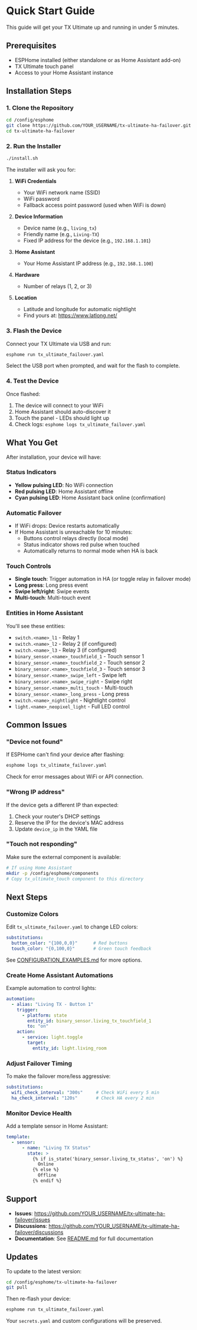 # Quick Start Guide

This guide will get your TX Ultimate up and running in under 5 minutes.

## Prerequisites

- ESPHome installed (either standalone or as Home Assistant add-on)
- TX Ultimate touch panel
- Access to your Home Assistant instance

## Installation Steps

### 1. Clone the Repository

```bash
cd /config/esphome
git clone https://github.com/YOUR_USERNAME/tx-ultimate-ha-failover.git
cd tx-ultimate-ha-failover
```

### 2. Run the Installer

```bash
./install.sh
```

The installer will ask you for:

1. **WiFi Credentials**
   - Your WiFi network name (SSID)
   - WiFi password
   - Fallback access point password (used when WiFi is down)

2. **Device Information**
   - Device name (e.g., `living_tx`)
   - Friendly name (e.g., `Living-TX`)
   - Fixed IP address for the device (e.g., `192.168.1.101`)

3. **Home Assistant**
   - Your Home Assistant IP address (e.g., `192.168.1.100`)

4. **Hardware**
   - Number of relays (1, 2, or 3)

5. **Location**
   - Latitude and longitude for automatic nightlight
   - Find yours at: https://www.latlong.net/

### 3. Flash the Device

Connect your TX Ultimate via USB and run:

```bash
esphome run tx_ultimate_failover.yaml
```

Select the USB port when prompted, and wait for the flash to complete.

### 4. Test the Device

Once flashed:

1. The device will connect to your WiFi
2. Home Assistant should auto-discover it
3. Touch the panel - LEDs should light up
4. Check logs: `esphome logs tx_ultimate_failover.yaml`

## What You Get

After installation, your device will have:

### Status Indicators

- **Yellow pulsing LED**: No WiFi connection
- **Red pulsing LED**: Home Assistant offline
- **Cyan pulsing LED**: Home Assistant back online (confirmation)

### Automatic Failover

- If WiFi drops: Device restarts automatically
- If Home Assistant is unreachable for 10 minutes:
  - Buttons control relays directly (local mode)
  - Status indicator shows red pulse when touched
  - Automatically returns to normal mode when HA is back

### Touch Controls

- **Single touch**: Trigger automation in HA (or toggle relay in failover mode)
- **Long press**: Long press event
- **Swipe left/right**: Swipe events
- **Multi-touch**: Multi-touch event

### Entities in Home Assistant

You'll see these entities:

- `switch.<name>_l1` - Relay 1
- `switch.<name>_l2` - Relay 2 (if configured)
- `switch.<name>_l3` - Relay 3 (if configured)
- `binary_sensor.<name>_touchfield_1` - Touch sensor 1
- `binary_sensor.<name>_touchfield_2` - Touch sensor 2
- `binary_sensor.<name>_touchfield_3` - Touch sensor 3
- `binary_sensor.<name>_swipe_left` - Swipe left
- `binary_sensor.<name>_swipe_right` - Swipe right
- `binary_sensor.<name>_multi_touch` - Multi-touch
- `binary_sensor.<name>_long_press` - Long press
- `switch.<name>_nightlight` - Nightlight control
- `light.<name>_neopixel_light` - Full LED control

## Common Issues

### "Device not found"

If ESPHome can't find your device after flashing:

```bash
esphome logs tx_ultimate_failover.yaml
```

Check for error messages about WiFi or API connection.

### "Wrong IP address"

If the device gets a different IP than expected:

1. Check your router's DHCP settings
2. Reserve the IP for the device's MAC address
3. Update `device_ip` in the YAML file

### "Touch not responding"

Make sure the external component is available:

```bash
# If using Home Assistant
mkdir -p /config/esphome/components
# Copy tx_ultimate_touch component to this directory
```

## Next Steps

### Customize Colors

Edit `tx_ultimate_failover.yaml` to change LED colors:

```yaml
substitutions:
  button_color: "{100,0,0}"      # Red buttons
  touch_color: "{0,100,0}"       # Green touch feedback
```

See [CONFIGURATION_EXAMPLES.md](CONFIGURATION_EXAMPLES.md) for more options.

### Create Home Assistant Automations

Example automation to control lights:

```yaml
automation:
  - alias: "Living TX - Button 1"
    trigger:
      - platform: state
        entity_id: binary_sensor.living_tx_touchfield_1
        to: "on"
    action:
      - service: light.toggle
        target:
          entity_id: light.living_room
```

### Adjust Failover Timing

To make the failover more/less aggressive:

```yaml
substitutions:
  wifi_check_interval: "300s"     # Check WiFi every 5 min
  ha_check_interval: "120s"       # Check HA every 2 min
```

### Monitor Device Health

Add a template sensor in Home Assistant:

```yaml
template:
  - sensor:
      - name: "Living TX Status"
        state: >
          {% if is_state('binary_sensor.living_tx_status', 'on') %}
            Online
          {% else %}
            Offline
          {% endif %}
```

## Support

- **Issues**: https://github.com/YOUR_USERNAME/tx-ultimate-ha-failover/issues
- **Discussions**: https://github.com/YOUR_USERNAME/tx-ultimate-ha-failover/discussions
- **Documentation**: See [README.md](README.md) for full documentation

## Updates

To update to the latest version:

```bash
cd /config/esphome/tx-ultimate-ha-failover
git pull
```

Then re-flash your device:

```bash
esphome run tx_ultimate_failover.yaml
```

Your `secrets.yaml` and custom configurations will be preserved.
